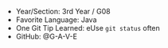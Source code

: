 - Year/Section: 3rd Year / G08
- Favorite Language: Java
- One Git Tip Learned: eUse `git status` often
- GitHub: @G-A-V-E